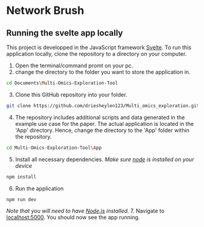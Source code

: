# Network Brush

## Running the svelte app locally

This project is developped in the JavaScript framework [Svelte](https://svelte.dev). To run this application locally, clone the repository to a directory on your computer. 

1. Open the terminal/command promt on your pc.
2. change the directory to the folder you want to store the application in.
```bash
cd Documents\Multi-Omics-Exploration-Tool
```
3. Clone this GitHub repository into your folder.
```bash
git clone https://github.com/driesheylen123/Multi_omics_exploration.git
```
4. The repository includes additional scripts and data generated in the example use case for the paper. The actual application is located in the 'App' directory. Hence, 
change the directory to the 'App' folder within the repository.
```bash
cd Multi-Omics-Exploration-Tool\App
```
5. Install all necessary dependencies. *Make sure [node](https://nodejs.org) is installed on your device*
```bash
npm install
```
6. Run the application
```bash
npm run dev
```
*Note that you will need to have [Node.js](https://nodejs.org) installed.*
7. Navigate to [localhost:5000](http://localhost:5000). You should now see the app running.